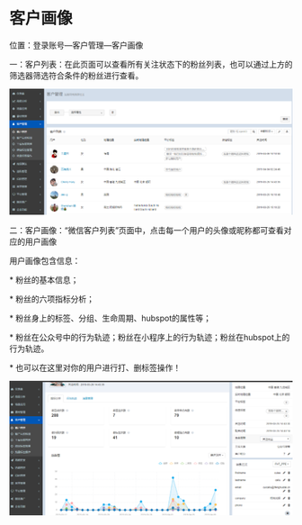# 客户画像

位置：登录账号—客户管理—客户画像

一：客户列表：在此页面可以查看所有关注状态下的粉丝列表，也可以通过上方的筛选器筛选符合条件的粉丝进行查看。 

![](/assets/khhx.png)

二：客户画像：“微信客户列表”页面中，点击每一个用户的头像或昵称都可查看对应的用户画像

用户画像包含信息：

\* 粉丝的基本信息；

\* 粉丝的六项指标分析；

\* 粉丝身上的标签、分组、生命周期、hubspot的属性等；

\* 粉丝在公众号中的行为轨迹；粉丝在小程序上的行为轨迹；粉丝在hubspot上的行为轨迹。

\* 也可以在这里对你的用户进行打、删标签操作！

![](/assets/hdmx.png)

